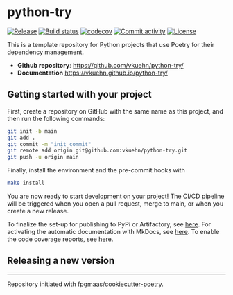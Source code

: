 # python-try

[![Release](https://img.shields.io/github/v/release/vkuehn/python-try)](https://img.shields.io/github/v/release/vkuehn/python-try)
[![Build status](https://img.shields.io/github/actions/workflow/status/vkuehn/python-try/main.yml?branch=main)](https://github.com/vkuehn/python-try/actions/workflows/main.yml?query=branch%3Amain)
[![codecov](https://codecov.io/gh/vkuehn/python-try/branch/main/graph/badge.svg)](https://codecov.io/gh/vkuehn/python-try)
[![Commit activity](https://img.shields.io/github/commit-activity/m/vkuehn/python-try)](https://img.shields.io/github/commit-activity/m/vkuehn/python-try)
[![License](https://img.shields.io/github/license/vkuehn/python-try)](https://img.shields.io/github/license/vkuehn/python-try)

This is a template repository for Python projects that use Poetry for their dependency management.

- **Github repository**: <https://github.com/vkuehn/python-try/>
- **Documentation** <https://vkuehn.github.io/python-try/>

## Getting started with your project

First, create a repository on GitHub with the same name as this project, and then run the following commands:

```bash
git init -b main
git add .
git commit -m "init commit"
git remote add origin git@github.com:vkuehn/python-try.git
git push -u origin main
```

Finally, install the environment and the pre-commit hooks with

```bash
make install
```

You are now ready to start development on your project!
The CI/CD pipeline will be triggered when you open a pull request, merge to main, or when you create a new release.

To finalize the set-up for publishing to PyPi or Artifactory, see [here](https://fpgmaas.github.io/cookiecutter-poetry/features/publishing/#set-up-for-pypi).
For activating the automatic documentation with MkDocs, see [here](https://fpgmaas.github.io/cookiecutter-poetry/features/mkdocs/#enabling-the-documentation-on-github).
To enable the code coverage reports, see [here](https://fpgmaas.github.io/cookiecutter-poetry/features/codecov/).

## Releasing a new version



---

Repository initiated with [fpgmaas/cookiecutter-poetry](https://github.com/fpgmaas/cookiecutter-poetry).
